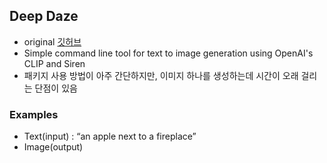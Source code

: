 ## Deep Daze

- original [깃허브](https://github.com/lucidrains/deep-daze)
- Simple command line tool for text to image generation using OpenAI's CLIP and Siren
- 패키지 사용 방법이 아주 간단하지만, 이미지 하나를 생성하는데 시간이 오래 걸리는 단점이 있음

### Examples

- Text(input) : “an apple next to a fireplace”
- Image(output)
